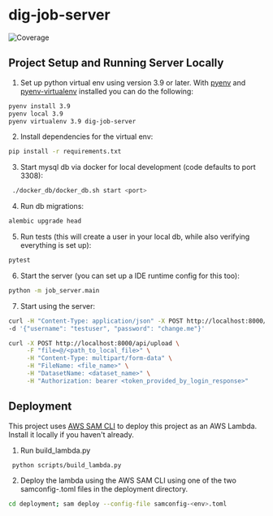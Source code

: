 # dig-job-server
![Coverage](https://img.shields.io/badge/coverage-64%25-brightgreen)

## Project Setup and Running Server Locally
1. Set up python virtual env using version 3.9 or later.  With [pyenv](https://github.com/pyenv/pyenv) and [pyenv-virtualenv](https://github.com/pyenv/pyenv-virtualenv) installed you can do the following:
```bash 
pyenv install 3.9
pyenv local 3.9
pyenv virtualenv 3.9 dig-job-server
```
2. Install dependencies for the virtual env:
```bash
pip install -r requirements.txt 
```
3. Start mysql db via docker for local development (code defaults to port 3308):
```bash
 ./docker_db/docker_db.sh start <port>
```
4. Run db migrations:
```bash
alembic upgrade head
```

5. Run tests (this will create a user in your local db, while also verifying everything is set up):
```bash
pytest
```

6. Start the server (you can set up a IDE runtime config for this too):
```bash
python -m job_server.main
```

7. Start using the server:
```bash
curl -H "Content-Type: application/json" -X POST http://localhost:8000/api/login \
-d '{"username": "testuser", "password": "change.me"}'
```
```bash
curl -X POST http://localhost:8000/api/upload \
     -F "file=@/<path_to_local_file>" \
     -H "Content-Type: multipart/form-data" \
     -H "FileName: <file_name>" \
     -H "DatasetName: <dataset_name>" \
     -H "Authorization: bearer <token_provided_by_login_response>"
```

## Deployment
This project uses [AWS SAM CLI](https://docs.aws.amazon.com/serverless-application-model/latest/developerguide/install-sam-cli.html) to deploy this project as an AWS Lambda. 
Install it locally if you haven't already.
1. Run build_lambda.py 
```bash
 python scripts/build_lambda.py
```
2. Deploy the lambda using the AWS SAM CLI using one of the two samconfig-<env>.toml files in the deployment directory.
```bash
cd deployment; sam deploy --config-file samconfig-<env>.toml 
```
